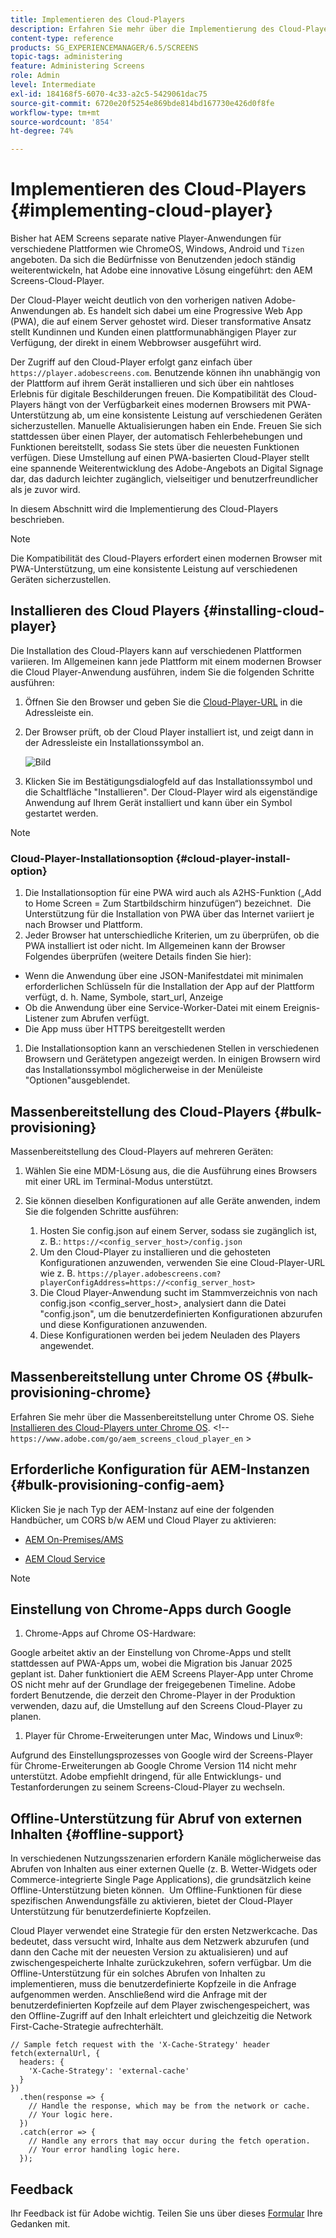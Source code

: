```yaml
---
title: Implementieren des Cloud-Players
description: Erfahren Sie mehr über die Implementierung des Cloud-Players.
content-type: reference
products: SG_EXPERIENCEMANAGER/6.5/SCREENS
topic-tags: administering
feature: Administering Screens
role: Admin
level: Intermediate
exl-id: 184168f5-6070-4c33-a2c5-5429061dac75
source-git-commit: 6720e20f5254e869bde814bd167730e426d0f8fe
workflow-type: tm+mt
source-wordcount: '854'
ht-degree: 74%

---
```


# Implementieren des Cloud-Players {#implementing-cloud-player}

Bisher hat AEM Screens separate native Player-Anwendungen für verschiedene Plattformen wie ChromeOS, Windows, Android und `Tizen` angeboten. Da sich die Bedürfnisse von Benutzenden jedoch ständig weiterentwickeln, hat Adobe eine innovative Lösung eingeführt: den AEM Screens-Cloud-Player.

Der Cloud-Player weicht deutlich von den vorherigen nativen Adobe-Anwendungen ab. Es handelt sich dabei um eine Progressive Web App (PWA), die auf einem Server gehostet wird. Dieser transformative Ansatz stellt Kundinnen und Kunden einen plattformunabhängigen Player zur Verfügung, der direkt in einem Webbrowser ausgeführt wird.

Der Zugriff auf den Cloud-Player erfolgt ganz einfach über `https://player.adobescreens.com`. Benutzende können ihn unabhängig von der Plattform auf ihrem Gerät installieren und sich über ein nahtloses Erlebnis für digitale Beschilderungen freuen. Die Kompatibilität des Cloud-Players hängt von der Verfügbarkeit eines modernen Browsers mit PWA-Unterstützung ab, um eine konsistente Leistung auf verschiedenen Geräten sicherzustellen. Manuelle Aktualisierungen haben ein Ende. Freuen Sie sich stattdessen über einen Player, der automatisch Fehlerbehebungen und Funktionen bereitstellt, sodass Sie stets über die neuesten Funktionen verfügen. Diese Umstellung auf einen PWA-basierten Cloud-Player stellt eine spannende Weiterentwicklung des Adobe-Angebots an Digital Signage dar, das dadurch leichter zugänglich, vielseitiger und benutzerfreundlicher als je zuvor wird.

In diesem Abschnitt wird die Implementierung des Cloud-Players beschrieben.

>[!NOTE]
>
>Die Kompatibilität des Cloud-Players erfordert einen modernen Browser mit PWA-Unterstützung, um eine konsistente Leistung auf verschiedenen Geräten sicherzustellen.

## Installieren des Cloud Players {#installing-cloud-player}

Die Installation des Cloud-Players kann auf verschiedenen Plattformen variieren. Im Allgemeinen kann jede Plattform mit einem modernen Browser die Cloud Player-Anwendung ausführen, indem Sie die folgenden Schritte ausführen:

1. Öffnen Sie den Browser und geben Sie die [Cloud-Player-URL](https://player.adobescreens.com/content/dam/universal-player/firmware.html) in die Adressleiste ein.
1. Der Browser prüft, ob der Cloud Player installiert ist, und zeigt dann in der Adressleiste ein Installationssymbol an.

   ![Bild](/help/user-guide/assets/cloud-player-install.png)

1. Klicken Sie im Bestätigungsdialogfeld auf das Installationssymbol und die Schaltfläche &quot;Installieren&quot;. Der Cloud-Player wird als eigenständige Anwendung auf Ihrem Gerät installiert und kann über ein Symbol gestartet werden.

>[!NOTE]
>
>### Cloud-Player-Installationsoption {#cloud-player-install-option}
>
1. Die Installationsoption für eine PWA wird auch als A2HS-Funktion („Add to Home Screen = Zum Startbildschirm hinzufügen“) bezeichnet.  Die Unterstützung für die Installation von PWA über das Internet variiert je nach Browser und Plattform.
1. Jeder Browser hat unterschiedliche Kriterien, um zu überprüfen, ob die PWA installiert ist oder nicht. Im Allgemeinen kann der Browser Folgendes überprüfen (weitere Details finden Sie hier):
>
* Wenn die Anwendung über eine JSON-Manifestdatei mit minimalen erforderlichen Schlüsseln für die Installation der App auf der Plattform verfügt, d. h. Name, Symbole, start_url, Anzeige
* Ob die Anwendung über eine Service-Worker-Datei mit einem Ereignis-Listener zum Abrufen verfügt.
* Die App muss über HTTPS bereitgestellt werden
>
1. Die Installationsoption kann an verschiedenen Stellen in verschiedenen Browsern und Gerätetypen angezeigt werden. In einigen Browsern wird das Installationssymbol möglicherweise in der Menüleiste &quot;Optionen&quot;ausgeblendet.

## Massenbereitstellung des Cloud-Players {#bulk-provisioning}

Massenbereitstellung des Cloud-Players auf mehreren Geräten:

1. Wählen Sie eine MDM-Lösung aus, die die Ausführung eines Browsers mit einer URL im Terminal-Modus unterstützt.
1. Sie können dieselben Konfigurationen auf alle Geräte anwenden, indem Sie die folgenden Schritte ausführen:

   1. Hosten Sie config.json auf einem Server, sodass sie zugänglich ist, z. B.: `https://<config_server_host>/config.json`
   1. Um den Cloud-Player zu installieren und die gehosteten Konfigurationen anzuwenden, verwenden Sie eine Cloud-Player-URL wie z. B. `https://player.adobescreens.com?playerConfigAddress=https://<config_server_host>`
   1. Die Cloud Player-Anwendung sucht im Stammverzeichnis von nach config.json &lt;config_server_host>, analysiert dann die Datei &quot;config.json&quot;, um die benutzerdefinierten Konfigurationen abzurufen und diese Konfigurationen anzuwenden.
   1. Diese Konfigurationen werden bei jedem Neuladen des Players angewendet.

## Massenbereitstellung unter Chrome OS {#bulk-provisioning-chrome}

Erfahren Sie mehr über die Massenbereitstellung unter Chrome OS. Siehe [Installieren des Cloud-Players unter Chrome OS](https://main--screens-franklin-documentation--hlxscreens.hlx.live/updates/cloud-player/guides/chromeos-install-cloud-player). &lt;!-- `https://www.adobe.com/go/aem_screens_cloud_player_en` >

## Erforderliche Konfiguration für AEM-Instanzen {#bulk-provisioning-config-aem}

Klicken Sie je nach Typ der AEM-Instanz auf eine der folgenden Handbücher, um CORS b/w AEM und Cloud Player zu aktivieren:

* [AEM On-Premises/AMS](https://main--screens-franklin-documentation--hlxscreens.hlx.live/updates/cloud-player/guides/cors-settings-aem-onpremandams) <!-- `https://www.adobe.com/go/aem_screens_cors_ams_en` -->

* [AEM Cloud Service](https://main--screens-franklin-documentation--hlxscreens.hlx.live/updates/cloud-player/guides/cors-settings-aem-cs) <!-- `https://www.adobe.com/go/aem_screens_cors_aemaacs_en` -->


>[!NOTE]
>
## Einstellung von Chrome-Apps durch Google
>
1. Chrome-Apps auf Chrome OS-Hardware:
>
Google arbeitet aktiv an der Einstellung von Chrome-Apps und stellt stattdessen auf PWA-Apps um, wobei die Migration bis Januar 2025 geplant ist. Daher funktioniert die AEM Screens Player-App unter Chrome OS nicht mehr auf der Grundlage der freigegebenen Timeline. Adobe fordert Benutzende, die derzeit den Chrome-Player in der Produktion verwenden, dazu auf, die Umstellung auf den Screens Cloud-Player zu planen.
>
1. Player für Chrome-Erweiterungen unter Mac, Windows und Linux®:
>
Aufgrund des Einstellungsprozesses von Google wird der Screens-Player für Chrome-Erweiterungen ab Google Chrome Version 114 nicht mehr unterstützt. Adobe empfiehlt dringend, für alle Entwicklungs- und Testanforderungen zu seinem Screens-Cloud-Player zu wechseln.

## Offline-Unterstützung für Abruf von externen Inhalten {#offline-support}

In verschiedenen Nutzungsszenarien erfordern Kanäle möglicherweise das Abrufen von Inhalten aus einer externen Quelle (z. B. Wetter-Widgets oder Commerce-integrierte Single Page Applications), die grundsätzlich keine Offline-Unterstützung bieten können.  Um Offline-Funktionen für diese spezifischen Anwendungsfälle zu aktivieren, bietet der Cloud-Player Unterstützung für benutzerdefinierte Kopfzeilen.

Cloud Player verwendet eine Strategie für den ersten Netzwerkcache. Das bedeutet, dass versucht wird, Inhalte aus dem Netzwerk abzurufen (und dann den Cache mit der neuesten Version zu aktualisieren) und auf zwischengespeicherte Inhalte zurückzukehren, sofern verfügbar. Um die Offline-Unterstützung für ein solches Abrufen von Inhalten zu implementieren, muss die benutzerdefinierte Kopfzeile in die Anfrage aufgenommen werden. Anschließend wird die Anfrage mit der benutzerdefinierten Kopfzeile auf dem Player zwischengespeichert, was den Offline-Zugriff auf den Inhalt erleichtert und gleichzeitig die Network First-Cache-Strategie aufrechterhält.

```
// Sample fetch request with the 'X-Cache-Strategy' header
fetch(externalUrl, {
  headers: {
    'X-Cache-Strategy': 'external-cache'
  }
})
  .then(response => {
    // Handle the response, which may be from the network or cache.
    // Your logic here.
  })
  .catch(error => {
    // Handle any errors that may occur during the fetch operation.
    // Your error handling logic here.
  }); 
```

## Feedback

Ihr Feedback ist für Adobe wichtig. Teilen Sie uns über dieses [Formular](https://forms.office.com/pages/responsepage.aspx?id=Wht7-jR7h0OUrtLBeN7O4TFE0b_GjstOj6I1uGs9vLpURVdWWklQQTZZRTFVNEhRVlBWWldMWlJXOC4u) Ihre Gedanken mit.
